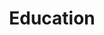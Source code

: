 ---
title: "Education"
lang: "English"
year: "2021"
links: ['RHMjjb5YwuE']
slides: ""
authors: ['Xiao Ke Lu']
tags: ['Education']
layout: "workshop"
categories: ["workshops"]
---